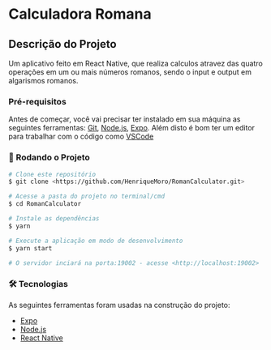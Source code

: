 # Calculadora Romana

## Descrição do Projeto

Um aplicativo feito em React Native, que realiza calculos atravez das quatro operações em um ou mais números romanos, sendo o input e output em algarismos romanos.

### Pré-requisitos

Antes de começar, você vai precisar ter instalado em sua máquina as seguintes ferramentas:
[Git](https://git-scm.com), [Node.js](https://nodejs.org/en/), [Expo](https://expo.io/). 
Além disto é bom ter um editor para trabalhar com o código como [VSCode](https://code.visualstudio.com/)

### 🎲 Rodando o Projeto

```bash
# Clone este repositório
$ git clone <https://github.com/HenriqueMoro/RomanCalculator.git>

# Acesse a pasta do projeto no terminal/cmd
$ cd RomanCalculator

# Instale as dependências
$ yarn

# Execute a aplicação em modo de desenvolvimento
$ yarn start

# O servidor inciará na porta:19002 - acesse <http://localhost:19002>
```


### 🛠 Tecnologias

As seguintes ferramentas foram usadas na construção do projeto:

- [Expo](https://expo.io/)
- [Node.js](https://nodejs.org/en/)
- [React Native](https://reactnative.dev/)
